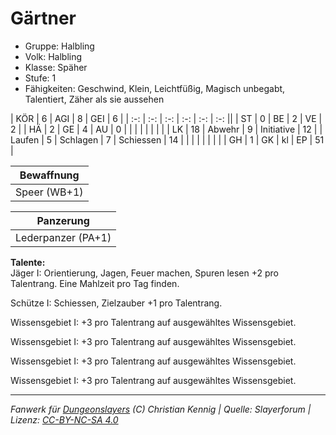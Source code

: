 # Gärtner  
- Gruppe: Halbling  
- Volk: Halbling  
- Klasse: Späher  
- Stufe: 1  
- Fähigkeiten: Geschwind, Klein, Leichtfüßig, Magisch unbegabt, Talentiert, Zäher als sie aussehen  


| KÖR    | 6  | AGI      | 8  | GEI        | 6  |
| :-: | :-: | :-: | :-: | :-: | :-: ||
| ST     | 0  | BE       | 2  | VE         | 2  |
| HÄ     | 2  | GE       | 4  | AU         | 0  |
|        |    |          |    |            |    |
| LK     | 18 | Abwehr   | 9  | Initiative | 12 |
| Laufen | 5  | Schlagen | 7  | Schiessen  | 14 |
|        |    |          |    |            |    |
| GH     | 1  | GK       | kl | EP         | 51 |


| Bewaffnung |
| --- |
| Speer (WB+1) |


| Panzerung |
| --- |
| Lederpanzer (PA+1) |


**Talente:**  
Jäger I: Orientierung, Jagen, Feuer machen, Spuren lesen +2 pro Talentrang. Eine Mahlzeit pro Tag finden.

Schütze I: Schiessen, Zielzauber +1 pro Talentrang.

Wissensgebiet I: +3 pro Talentrang auf ausgewähltes Wissensgebiet.

Wissensgebiet I: +3 pro Talentrang auf ausgewähltes Wissensgebiet.

Wissensgebiet I: +3 pro Talentrang auf ausgewähltes Wissensgebiet.

Wissensgebiet I: +3 pro Talentrang auf ausgewähltes Wissensgebiet.





___
*Fanwerk für [Dungeonslayers](https://www.dungeonslayers.net/) (C) Christian Kennig | Quelle: Slayerforum | Lizenz: [CC-BY-NC-SA 4.0](https://creativecommons.org/licenses/by-nc-sa/4.0/deed.de)*